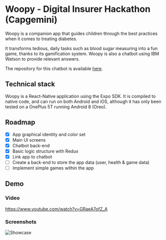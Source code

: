 # Woopy - Digital Insurer Hackathon (Capgemini)
Woopy is a companion app that guides children through the best practices when it comes to treating diabetes.

It transforms tedious, daily tasks such as blood sugar measuring into a fun game, thanks to its gamification system. Woopy is also a chatbot using IBM Watson to provide relevant answers.

The repository for this chatbot is available [here](https://github.com/proust96/chatbot_back).


## Technical stack

Woopy is a React-Native application using the Expo SDK. It is compiled to native code, and can run on both Android and iOS, although it has only been tested on a OnePlus 5T running Android 8 (Oreo).


## Roadmap
- [x] App graphical identity and color set
- [x] Main UI screens
- [x] Chatbot back-end
- [x] Basic logic structure with Redux
- [x] Link app to chatbot
- [ ] Create a back-end to store the app data (user, health & game data)
- [ ] Implement simple games within the app

## Demo

### Video
https://www.youtube.com/watch?v=GRaeA7ofZ_A

### Screenshots
![Showcase](https://i.imgur.com/6mKkmsb.jpg)


